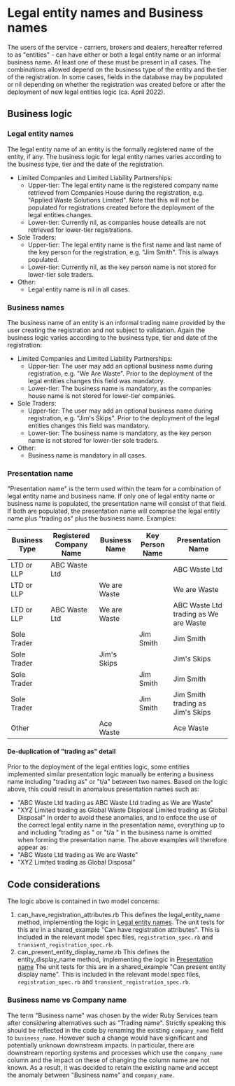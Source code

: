 # Legal entity names and Business names

The users of the service - carriers, brokers and dealers, hereafter referred to as "entities" - can have either or both a legal entity name or an informal business name. At least one of these must be present in all cases. The combinations allowed depend on the business type of the entity and the tier of the registration. In some cases, fields in the database may be populated or nil depending on whether the registration was created before or after the deployment of new legal entities logic (ca. April 2022).

## Business logic

### Legal entity names
The legal entity name of an entity is the formally registered name of the entity, if any. The business logic for legal entity names varies according to the business type, tier and the date of the registration.
- Limited Companies and Limited Liability Partnerships:
  - Upper-tier: The legal entity name is the registered company name retrieved from Companies House during the registration, e.g. "Applied Waste Solutions Limited". Note that this will not be populated for registrations created before the deployment of the legal entities changes.
  - Lower-tier: Currently nil, as companies house deteails are not retrieved for lower-tier registrations.
- Sole Traders:
  - Upper-tier: The legal entity name is the first name and last name of the key person for the registration, e.g. "Jim Smith". This is always populated.
  - Lower-tier: Currently nil, as the key person name is not stored for lower-tier sole traders.
- Other:
  - Legal entity name is nil in all cases.

### Business names
The business name of an entity is an informal trading name provided by the user creating the registration and not subject to validation. Again the business logic varies according to the business type, tier and date of the registration:
- Limited Companies and Limited Liability Partnerships:
  - Upper-tier: The user may add an optional business name during registration, e.g. "We Are Waste". Prior to the deployment of the legal entities changes this field was mandatory.
  - Lower-tier: The business name is mandatory, as the companies house name is not stored for lower-tier companies.
- Sole Traders:
  - Upper-tier: The user may add an optional business name during registration, e.g. "Jim's Skips". Prior to the deployment of the legal entities changes this field was mandatory.
  - Lower-tier: The business name is mandatory, as the key person name is not stored for lower-tier sole traders.
- Other:
  - Business name is mandatory in all cases.

### Presentation name
"Presentation name" is the term used within the team for a combination of legal entity name and business name. If only one of legal entity name or business name is populated, the presentation name will consist of that field. If both are populated, the presentation name will comprise the legal entity name plus "trading as" plus the business name.
Examples:

| Business Type | Registered Company Name | Business Name | Key Person Name | Presentation Name                     |
|---------------|-------------------------|---------------|-----------------|---------------------------------------|
| LTD or LLP    | ABC Waste Ltd           |               |                 | ABC Waste Ltd                         |
| LTD or LLP    |                         | We are Waste  |                 | We are Waste                          |
| LTD or LLP    | ABC Waste Ltd           | We are Waste  |                 | ABC Waste Ltd trading as We are Waste |
| Sole Trader   |                         |               | Jim Smith       | Jim Smith                             |
| Sole Trader   |                         | Jim's Skips   |                 | Jim's Skips                           |
| Sole Trader   |                         |               | Jim Smith       | Jim Smith                             |
| Sole Trader   |                         |               | Jim Smith       | Jim Smith trading as Jim's Skips      |
| Other         |                         | Ace Waste     |                 | Ace Waste                             |

#### De-duplication of "trading as" detail
Prior to the deployment of the legal entities logic, some entities implemented similar presentation logic manually be entering a business name including "trading as" or "t/a" between two names. Based on the logic above, this could result in anomalous presentation names such as:
- "ABC Waste Ltd trading as ABC Waste Ltd trading as We are Waste"
- "XYZ Limited trading as Global Waste Displosal Limited trading as Global Disposal"
In order to avoid these anomalies, and to enfoce the use of the correct legal entity name in the presentation name, everything up to and including "trading as " or "t/a " in the business name is omitted when forming the presentation name. The above examples will therefore appear as:
- "ABC Waste Ltd trading as We are Waste"
- "XYZ Limited trading as Global Disposal"

## Code considerations
The logic above is contained in two model concerns:
1. can_have_registration_attributes.rb
  This defines the legal_entity_name method, implementing the logic in [Legal entity names](#Legal-entity-names).
  The unit tests for this are in a shared_example "Can have registration attributes". This is included in the relevant model spec files, `registration_spec.rb` and `transient_registration_spec.rb`.
1. can_present_entity_display_name.rb
  This defines the entity_display_name method, implementing the logic in [Presentation name](#Presentation-name)
  The unit tests for this are in a shared_example "Can present entity display name". This is included in the relevant model spec files, `registration_spec.rb` and `transient_registration_spec.rb`.

### Business name vs Company name
The term "Business name" was chosen by the wider Ruby Services team after considering alternatives such as "Trading name". Strictly speaking this should be reflected in the code by renaming the existing `company_name` field to `business_name`. However such a change would have significant and potentially unknown downstream impacts. In particular, there are downstream reporting systems and processes which use the `company_name` column and the impact on these of changing the column name are not known. As a result, it was decided to retain the existing name and accept the anomaly between "Business name" and `company_name`.
